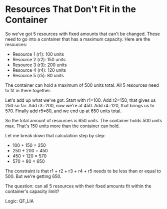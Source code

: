 # Resources That Don't Fit in the Container

So we've got 5 resources with fixed amounts that can't be changed. These need to go into a container that has a maximum capacity. Here are the resources:
- Resource 1 (r1): 100 units
- Resource 2 (r2): 150 units
- Resource 3 (r3): 200 units
- Resource 4 (r4): 120 units
- Resource 5 (r5): 80 units

The container can hold a maximum of 500 units total. All 5 resources need to fit in there together.

Let's add up what we've got. Start with r1=100. Add r2=150, that gives us 250 so far. Add r3=200, now we're at 450. Add r4=120, that brings us to 570. Finally add r5=80, and we end up at 650 units total.

So the total amount of resources is 650 units. The container holds 500 units max. That's 150 units more than the container can hold.

Let me break down that calculation step by step:
- 100 + 150 = 250
- 250 + 200 = 450
- 450 + 120 = 570
- 570 + 80 = 650

The constraint is that r1 + r2 + r3 + r4 + r5 needs to be less than or equal to 500. But we're getting 650.

The question: can all 5 resources with their fixed amounts fit within the container's capacity limit?

Logic: QF_LIA
